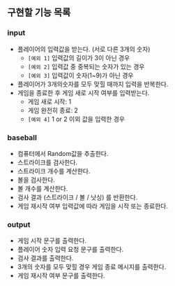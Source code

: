 ## 구현할 기능 목록
### input
* 플레이어의 입력값을 받는다. (서로 다른 3개의 숫자)
  * `[예외 1]` 입력값의 길이가 3이 아닌 경우
  * `[예외 2]` 입력값 중 중복되는 숫자가 있는 경우
  * `[예외 3]` 입력값이 숫자(1~9)가 아닌 경우
* 플레이어가 3개의숫자를 모두 맞힐 때까지 입력을 반복한다.
* 게임을 종료한 후 게임 새로 시작 여부를 입력받는다.
  * 게임 새로 시작: 1
  * 게임 완전히 종료: 2
  * `[예외 4]` 1 or 2 이외 값을 입력한 경우

### baseball
* 컴퓨터에서 Random값을 추출한다.
* 스트라이크를 검사한다.
* 스트라이크 개수를 계산한다.
* 볼을 검사한다.
* 볼 개수를 계산한다.
* 검사 결과 (스트라이크 / 볼 / 낫싱) 를 반환한다.
* 게임 재시작 여부 입력값에 따라 게임을 시작 또는 종료한다.

### output
* 게임 시작 문구를 출력한다.
* 플레이어 숫자 입력 요청 문구를 출력한다.
* 검사 결과를 출력한다.
* 3개의 숫자를 모두 맞힐 경우 게임 종료 메시지를 출력한다.
* 게임 재시작 여부 문구를 출력한다.